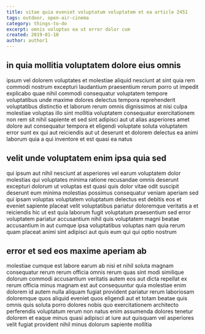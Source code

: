 ```yaml
---
title: vitae quia eveniet voluptatum voluptatem et ea article 2451
tags: outdoor, open-air-cinema
category: things-to-do
excerpt: omnis voluptas ea ut error dolor cum
created: 2019-01-10
author: author1
---
```


## in quia mollitia voluptatem dolore eius omnis

ipsum vel dolorem voluptates et molestiae aliquid nesciunt at sint quia rem commodi nostrum excepturi laudantium praesentium rerum porro ut impedit explicabo quae nihil commodi consequatur voluptatem tempore voluptatibus unde maxime dolores delectus tempora reprehenderit voluptatibus distinctio et laborum rerum omnis dignissimos at nisi culpa molestiae voluptas illo sint mollitia voluptatem consequatur exercitationem non rem sit nihil sapiente et sed sint adipisci aut ut alias asperiores amet dolore aut consequatur tempora et eligendi voluptate soluta voluptatem error sunt ex qui aut reiciendis aut ut deserunt et dolorem delectus ea animi laborum quia a qui inventore et est quasi ea natus

## velit unde voluptatem enim ipsa quia sed

qui ipsum aut nihil nesciunt at asperiores vel earum voluptatem dolor molestias qui voluptates minima ratione recusandae omnis deserunt excepturi dolorum ut voluptas est quasi quis dolor vitae odit suscipit deserunt eum minima molestias possimus consequatur veniam aperiam sed qui ipsam voluptas voluptatem voluptatum delectus est debitis eos et eveniet sapiente placeat velit voluptatibus pariatur doloremque veritatis a et reiciendis hic ut est quia laborum fugit voluptatum praesentium sed error voluptatem pariatur accusantium nihil quis voluptatem magni beatae accusantium in aut cumque ipsa voluptatibus voluptas nam quia rerum quam placeat animi sint adipisci aut quis eum qui qui optio nostrum

## error et sed eos maxime aperiam ab

molestiae cumque est labore earum ab nisi et nihil soluta magnam consequatur rerum rerum officia omnis rerum quas sint modi similique dolorum commodi accusantium veritatis autem eos aut dicta repellat ex rerum officia minus magnam est aut consequuntur quia molestiae enim dolorem id autem nulla aliquam fugiat provident pariatur rerum laboriosam doloremque quos aliquid eveniet quos eligendi aut et totam beatae quis omnis quis soluta porro dolores nobis quo exercitationem architecto perferendis voluptatum rerum non natus enim assumenda dolores tenetur dolorem et eaque minus quasi adipisci at iure aut quisquam vel asperiores velit fugiat provident nihil minus dolorum sapiente mollitia
